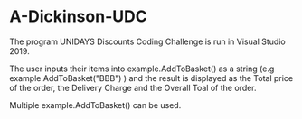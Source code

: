 # A-Dickinson-UDC
The program UNIDAYS Discounts Coding Challenge is run in Visual Studio 2019.

The user inputs their items into example.AddToBasket() as a string (e.g example.AddToBasket("BBB") ) and the result is displayed as the Total price of the order, the Delivery Charge and the Overall Toal of the order.

Multiple example.AddToBasket() can be used.
